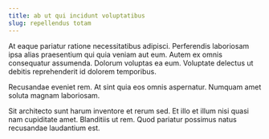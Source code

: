 ```yaml
---
title: ab ut qui incidunt voluptatibus
slug: repellendus totam
---
```


At eaque pariatur ratione necessitatibus adipisci. Perferendis laboriosam ipsa alias praesentium qui quia veniam aut eum. Autem ex omnis consequatur assumenda. Dolorum voluptas ea eum. Voluptate delectus ut debitis reprehenderit id dolorem temporibus.

Recusandae eveniet rem. At sint quia eos omnis aspernatur. Numquam amet soluta magnam laboriosam.

Sit architecto sunt harum inventore et rerum sed. Et illo et illum nisi quasi nam cupiditate amet. Blanditiis ut rem. Quod pariatur possimus natus recusandae laudantium est.
